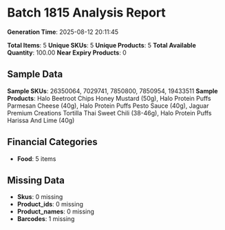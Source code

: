 # Batch 1815 Analysis Report

**Generation Time**: 2025-08-12 20:11:45

**Total Items**: 5
**Unique SKUs**: 5
**Unique Products**: 5
**Total Available Quantity**: 100.00
**Near Expiry Products**: 0

## Sample Data
**Sample SKUs**: 26350064, 7029741, 7850800, 7850954, 19433511
**Sample Products**: Halo Beetroot Chips Honey Mustard (50g), Halo Protein Puffs Parmesan Cheese (40g), Halo Protein Puffs Pesto Sauce (40g), Jaguar Premium Creations Tortilla Thai Sweet Chili (38-46g), Halo Protein Puffs Harissa And Lime (40g)

## Financial Categories
- **Food**: 5 items

## Missing Data
- **Skus**: 0 missing
- **Product_ids**: 0 missing
- **Product_names**: 0 missing
- **Barcodes**: 1 missing
